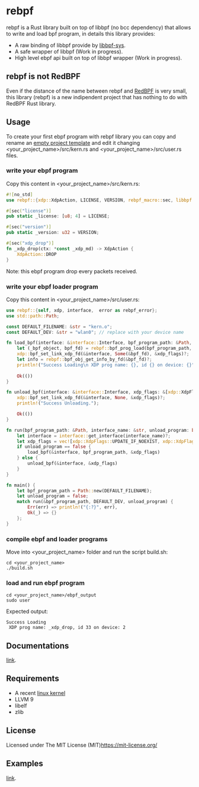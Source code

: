 # rebpf
rebpf is a Rust library built on top of libbpf (no bcc dependency) that allows to write and load bpf program, in details this library provides:

- A raw binding of libbpf provide by [libbpf-sys](https://github.com/alexforster/libbpf-sys).
- A safe wrapper of libbpf (Work in progress).
- High level ebpf api built on top of libbpf wrapper (Work in progress).

## rebpf is not RedBPF
Even if the distance of the name between rebpf and [RedBPF](https://github.com/redsift/redbpf) is very small, this library (rebpf) is a new indipendent project that has nothing to do with RedBPF Rust library.

## Usage
To create your first ebpf program with rebpf library you can copy and rename an [empty project template](https://github.com/uccidibuti/rebpf/tree/master/examples/empty_project) and edit it changing <your_project_name>/src/kern.rs and <your_project_name>/src/user.rs files.

### write your ebpf program
Copy this content in <your_project_name>/src/kern.rs:

```rust
#![no_std]
use rebpf::{xdp::XdpAction, LICENSE, VERSION, rebpf_macro::sec, libbpf::xdp_md};

#[sec("license")]
pub static _license: [u8; 4] = LICENSE;

#[sec("version")]
pub static _version: u32 = VERSION;

#[sec("xdp_drop")]
fn _xdp_drop(ctx: *const _xdp_md) -> XdpAction {
    XdpAction::DROP
}
```
Note: this ebpf program drop every packets received.

### write your ebpf loader program
Copy this content in <your_project_name>/src/user.rs:

```rust
use rebpf::{self, xdp, interface,  error as rebpf_error};
use std::path::Path;

const DEFAULT_FILENAME: &str = "kern.o";
const DEFAULT_DEV: &str = "wlan0"; // replace with your device name

fn load_bpf(interface: &interface::Interface, bpf_program_path: &Path, xdp_flags: &[xdp::XdpFlags]) -> Result<(), rebpf_error::Error> {
    let (_bpf_object, bpf_fd) = rebpf::bpf_prog_load(bpf_program_path, rebpf::BpfProgType::XDP)?;
    xdp::bpf_set_link_xdp_fd(&interface, Some(&bpf_fd), &xdp_flags)?;
    let info = rebpf::bpf_obj_get_info_by_fd(&bpf_fd)?;
    println!("Success Loading\n XDP prog name: {}, id {} on device: {}", info.name()?, info.id(), interface.ifindex());
    
    Ok(())
}

fn unload_bpf(interface: &interface::Interface, xdp_flags: &[xdp::XdpFlags]) -> Result<(), rebpf_error::Error> {
    xdp::bpf_set_link_xdp_fd(&interface, None, &xdp_flags)?;
    println!("Success Unloading.");

    Ok(())
}

fn run(bpf_program_path: &Path, interface_name: &str, unload_program: bool) -> Result<(), rebpf_error::Error> {
    let interface = interface::get_interface(interface_name)?;
    let xdp_flags = vec![xdp::XdpFlags::UPDATE_IF_NOEXIST, xdp::XdpFlags::SKB_MODE];
    if unload_program == false {
        load_bpf(&interface, bpf_program_path, &xdp_flags)
    } else {
        unload_bpf(&interface, &xdp_flags)
    }    
}

fn main() {
    let bpf_program_path = Path::new(DEFAULT_FILENAME);
    let unload_program = false;
    match run(&bpf_program_path, DEFAULT_DEV, unload_program) {
        Err(err) => println!("{:?}", err),
        Ok(_) => {}
    };
}

```

### compile ebpf and loader programs
Move into <your_project_name> folder and run the script build.sh:
```
cd <your_project_name>
./build.sh
```

### load and run ebpf program
```
cd <your_project_name>/ebpf_output
sudo user
```
Expected output:
```
Success Loading
 XDP prog name: _xdp_drop, id 33 on device: 2
```

## Documentations
[link](https://docs.rs/rebpf/0.1.0/rebpf/).

## Requirements
- A recent [linux kernel](https://github.com/iovisor/bcc/blob/master/docs/kernel-versions.md)
- LLVM 9
- libelf
- zlib

## License
Licensed under The MIT License (MIT)https://mit-license.org/

## Examples
[link](https://github.com/uccidibuti/rebpf/tree/master/examples).